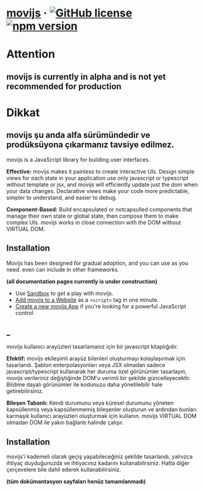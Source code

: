 # [movijs](https://movijs.dev/) &middot;   [![GitHub license](https://img.shields.io/badge/license-MIT-blue.svg)](https://github.com/movijs/framework) [![npm version](https://img.shields.io/npm/v/movijs.svg?style=flat)](https://www.npmjs.com/package/movijs)

# Attention
## movijs is currently in alpha and is not yet recommended for production
# Dikkat
## movijs şu anda alfa sürümündedir ve prodüksüyona çıkarmanız tavsiye edilmez.
 

movijs is a JavaScript library for building user interfaces.

**Effective:** movijs makes it painless to create interactive UIs. Design simple views for each state in your application use only javascript or typescript   without template or jsx, and movijs will efficiently update just the dom when your data changes. Declarative views make your code more predictable, simpler to understand, and easier to debug.

**Component-Based:** Build encapsulated or notcapsulled components that manage their own state or global state, then compose them to make complex UIs. movijs works in close connection with the DOM without VIRTUAL DOM. 


## Installation
Movijs has been designed for gradual adoption, and you can use as you need. even  can include in other frameworks.

**(all documentation pages currently is under construction)**
 
* Use [Sandbox](https://sandbox.movijs.dev/) to get a play with movijs.  
* [Add movijs to a Website](https://movijs.dev/docs) as a `<script>` tag in one minute. 
* [Create a new movijs App](https://movijs.dev/docs/)  if you're looking for a powerful JavaScript control

## _

movijs kullanıcı arayüzleri tasarlamanız için bir javascript kitaplığıdır.

**Efektif:** movijs ekileşimli arayüz bilenleri oluşturmayı kolaylaşırmak için tasarlandı. Şablon enterpolasyonları veya JSX olmadan sadece javascript/typescript kullanarak her duruma özel görünümler tasarlayın, movijs verileriniz değiştiğinde  DOM'u verimli bir şekilde güncelleyecektir. Bildime dayalı görünümler ile kodunuzu daha yönetilebilir hale getirebilirsiniz.

**Bileşen Tabanlı:** Kendi durumunu veya küresel durumunu yöneten kapsüllenmiş veya kapsüllenmemiş bileşenler oluşturun ve ardından bunları karmaşık kullanıcı arayüzleri oluşturmak için kullanın. movijs VIRTUAL DOM olmadan DOM ile yakın bağlantı halinde çalışır. 


## Installation
movijs'i kademeli olarak geçiş yapabileceğiniz şekilde tasarlandı, yalnızca ihtiyaç duyduğunuzda ve ihtiyacınız kadarını kullanabilirsiniz. Hatta diğer çerçevelere bile dahil ederek kullanabilirsiniz.

**(tüm dokümantasyon sayfaları henüz tamamlanmadı)**
  
